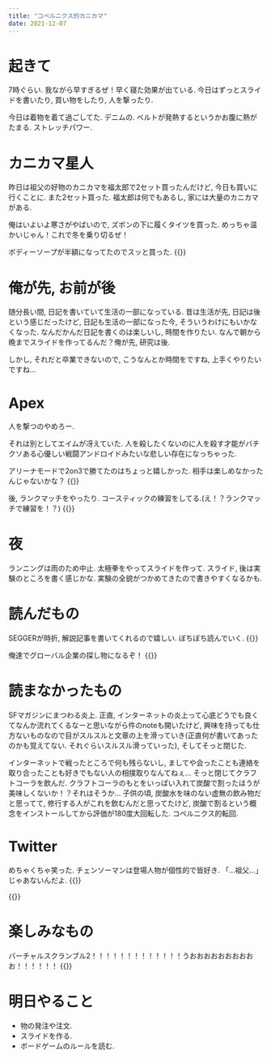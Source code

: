```yaml
---
title: "コペルニクス的カニカマ"
date: 2021-12-07
---
```


# 起きて
7時ぐらい. 我ながら早すぎるぜ！早く寝た効果が出ている. 今日はずっとスライドを書いたり, 買い物をしたり, 人を撃ったり.

今日は着物を着て過ごしてた. デニムの. ベルトが発熱するというかお腹に熱がたまる. ストレッチパワー.
# カニカマ星人
昨日は祖父の好物のカニカマを福太郎で2セット買ったんだけど, 今日も買いに行くことに. また2セット買った. 福太郎は何でもあるし, 家には大量のカニカマがある.

俺はいよいよ寒さがやばいので, ズボンの下に履くタイツを買った. めっちゃ温かいじゃん！これで冬を乗り切るぜ！

ボディーソープが半額になってたのでスッと買った. 
{{<tweet user="dango_bot" id="1468033173246590976">}}
# 俺が先, お前が後
随分長い間, 日記を書いていて生活の一部になっている. 昔は生活が先, 日記は後という感じだったけど, 日記も生活の一部になった今, そういうわけにもいかなくなった. なんだかんだ日記を書くのは楽しいし, 時間を作りたい. なんで朝から晩までスライドを作ってるんだ？俺が先, 研究は後.

しかし, それだと卒業できないので, こうなんとか時間をですね, 上手くやりたいですね...

# Apex
人を撃つのやめろー.

それは別としてエイムが冴えていた. 人を殺したくないのに人を殺す才能がバチクソある心優しい戦闘アンドロイドみたいな悲しい存在になっちゃった.

アリーナモードで2on3で勝てたのはちょっと嬉しかった. 相手は楽しめなかったんじゃないかな？
{{<tweet user="dango_bot" id="1468208283026857985">}}

後, ランクマッチをやったり. コースティックの練習をしてる.(え！？ランクマッチで練習を！？)
{{<tweet user="dango_bot" id="1468208415977897991">}}

# 夜
ランニングは雨のため中止. 太極拳をやってスライドを作って. スライド, 後は実験のところを書く感じかな. 実験の全貌がつかめてきたので書きやすくなるかも.
# 読んだもの
SEGGERが時折, 解説記事を書いてくれるので嬉しい. ぼちぼち読んでいく.
{{<tweet user="dango_bot" id="1468215032098205699">}}

俺達でグローバル企業の探し物になるぞ！
{{<tweet user="dango_bot" id="1468152632724582402">}}

# 読まなかったもの
SFマガジンにまつわる炎上. 正直, インターネットの炎上って心底どうでも良くてなんか流れてくるなーと思いながら件のnoteも開いたけど, 興味を持っても仕方ないものなので目がスルスルと文章の上を滑っていき(正直何が書いてあったのかも覚えてない. それぐらいスルスル滑っていった), そしてそっと閉じた.

インターネットで戦ったところで何も残らないし, ましてや会ったことも連絡を取り合ったことも好きでもない人の相撲取りなんてねぇ... そっと閉じてクラフトコーラを飲んだ. クラフトコーラのもとをいっぱい入れて炭酸で割ったほうが美味しくないか！？それはそうか... 子供の頃, 炭酸水を味のない虚無の飲み物だと思ってて, 修行する人がこれを飲むんだと思ってたけど, 炭酸で割るという概念をインストールしてから評価が180度大回転した. コペルニクス的転回.

# Twitter
めちゃくちゃ笑った. チェンソーマンは登場人物が個性的で皆好き. 「...祖父...」じゃあないんだよ.
{{<tweet user="dango_bot" id="1468152632724582402">}}

{{<tweet user="dango_bot" id="1468054406210134018">}}

# 楽しみなもの
バーチャルスクランブル2！！！！！！！！！！！！！うおおおおおおおおおお！！！！！！
{{<tweet user="dango_bot" id="1468143664572805122">}}
# 明日やること
- 物の発注や注文.
- スライドを作る.
- ボードゲームのルールを読む.